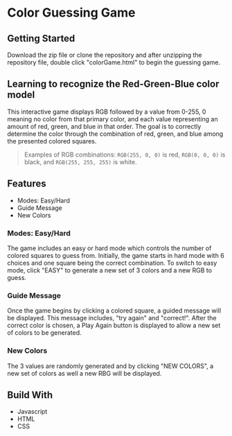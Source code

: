 # Color Guessing Game

## Getting Started
Download the zip file or clone the repository and after unzipping the repository file, double click "colorGame.html" to begin the guessing game.

## Learning to recognize the Red-Green-Blue color model
This interactive game displays RGB followed by a value from 0-255, 0 meaning no color from that primary color, and each value representing an amount of red, green, and blue in that order. The goal is to correctly determine the color through the combination of red, green, and blue among the presented colored squares.
> Examples of RGB combinations: 
```RGB(255, 0, 0)``` is red, ```RGB(0, 0, 0)``` is black, and ```RGB(255, 255, 255)``` is white.

## Features
* Modes: Easy/Hard
* Guide Message
* New Colors

### Modes: Easy/Hard
The game includes an easy or hard mode which controls the number of colored squares to guess from. Initially, the game starts in hard mode with 6 choices and one square being the correct combination. To switch to easy mode, click "EASY" to generate a new set of 3 colors and a new RGB to guess.

### Guide Message
Once the game begins by clicking a colored square, a guided message will be displayed. This message includes, "try again" and "correct!". After the correct color is chosen, a Play Again button is displayed to allow a new set of colors to be generated.

### New Colors
The 3 values are randomly generated and by clicking "NEW COLORS", a new set of colors as well a new RBG will be displayed.


## Build With
* Javascript
* HTML
* CSS

